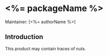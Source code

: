 # <%= packageName %>

Maintainer: [<%= authorName %>]


## Introduction

This product may contain traces of nuts.
